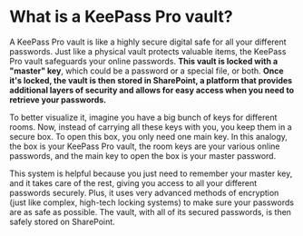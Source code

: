# What is a KeePass Pro vault?

<p class="no-margin">A KeePass Pro vault is like a highly secure digital safe for all your different passwords. Just like a physical vault protects valuable items, the KeePass Pro vault safeguards your online passwords. <b>This vault is locked with a "master" key</b>, which could be a password or a special file, or both. <b>Once it's locked, the vault is then stored in SharePoint, a platform that provides additional layers of security and allows for easy access when you need to retrieve your passwords.</b></p>
<p class="no-margin"></p>
<p class="no-margin">To better visualize it, imagine you have a big bunch of keys for different rooms. Now, instead of carrying all these keys with you, you keep them in a secure box. To open this box, you only need one main key. In this analogy, the box is your KeePass Pro vault, the room keys are your various online passwords, and the main key to open the box is your master password.</p>
<p class="no-margin"></p>
<p class="no-margin">This system is helpful because you just need to remember your master key, and it takes care of the rest, giving you access to all your different passwords securely. Plus, it uses very advanced methods of encryption (just like complex, high-tech locking systems) to make sure your passwords are as safe as possible. The vault, with all of its secured passwords, is then safely stored on SharePoint.</p>

<Hubspot />

